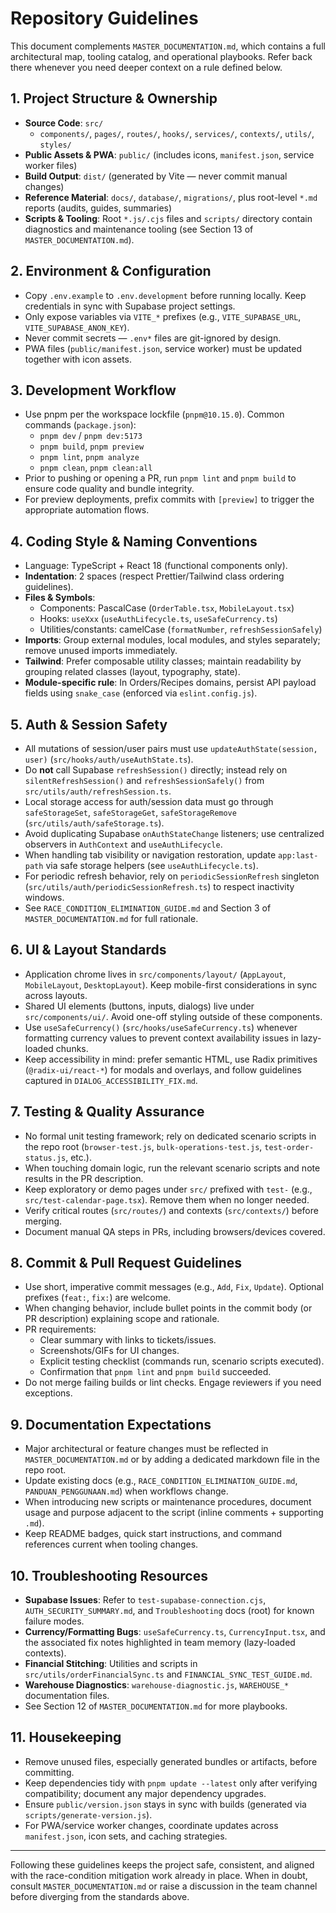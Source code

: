 # Repository Guidelines

This document complements `MASTER_DOCUMENTATION.md`, which contains a full architectural map, tooling catalog, and operational playbooks. Refer back there whenever you need deeper context on a rule defined below.

## 1. Project Structure & Ownership
- **Source Code**: `src/`
  - `components/`, `pages/`, `routes/`, `hooks/`, `services/`, `contexts/`, `utils/`, `styles/`
- **Public Assets & PWA**: `public/` (includes icons, `manifest.json`, service worker files)
- **Build Output**: `dist/` (generated by Vite — never commit manual changes)
- **Reference Material**: `docs/`, `database/`, `migrations/`, plus root-level `*.md` reports (audits, guides, summaries)
- **Scripts & Tooling**: Root `*.js/.cjs` files and `scripts/` directory contain diagnostics and maintenance tooling (see Section 13 of `MASTER_DOCUMENTATION.md`).

## 2. Environment & Configuration
- Copy `.env.example` to `.env.development` before running locally. Keep credentials in sync with Supabase project settings.
- Only expose variables via `VITE_*` prefixes (e.g., `VITE_SUPABASE_URL`, `VITE_SUPABASE_ANON_KEY`).
- Never commit secrets — `.env*` files are git-ignored by design.
- PWA files (`public/manifest.json`, service worker) must be updated together with icon assets.

## 3. Development Workflow
- Use pnpm per the workspace lockfile (`pnpm@10.15.0`). Common commands (`package.json`):
  - `pnpm dev` / `pnpm dev:5173`
  - `pnpm build`, `pnpm preview`
  - `pnpm lint`, `pnpm analyze`
  - `pnpm clean`, `pnpm clean:all`
- Prior to pushing or opening a PR, run `pnpm lint` and `pnpm build` to ensure code quality and bundle integrity.
- For preview deployments, prefix commits with `[preview]` to trigger the appropriate automation flows.

## 4. Coding Style & Naming Conventions
- Language: TypeScript + React 18 (functional components only).
- **Indentation**: 2 spaces (respect Prettier/Tailwind class ordering guidelines).
- **Files & Symbols**:
  - Components: PascalCase (`OrderTable.tsx`, `MobileLayout.tsx`)
  - Hooks: `useXxx` (`useAuthLifecycle.ts`, `useSafeCurrency.ts`)
  - Utilities/constants: camelCase (`formatNumber`, `refreshSessionSafely`)
- **Imports**: Group external modules, local modules, and styles separately; remove unused imports immediately.
- **Tailwind**: Prefer composable utility classes; maintain readability by grouping related classes (layout, typography, state).
- **Module-specific rule**: In Orders/Recipes domains, persist API payload fields using `snake_case` (enforced via `eslint.config.js`).

## 5. Auth & Session Safety
- All mutations of session/user pairs must use `updateAuthState(session, user)` (`src/hooks/auth/useAuthState.ts`).
- Do **not** call Supabase `refreshSession()` directly; instead rely on `silentRefreshSession()` and `refreshSessionSafely()` from `src/utils/auth/refreshSession.ts`.
- Local storage access for auth/session data must go through `safeStorageSet`, `safeStorageGet`, `safeStorageRemove` (`src/utils/auth/safeStorage.ts`).
- Avoid duplicating Supabase `onAuthStateChange` listeners; use centralized observers in `AuthContext` and `useAuthLifecycle`.
- When handling tab visibility or navigation restoration, update `app:last-path` via safe storage helpers (see `useAuthLifecycle.ts`).
- For periodic refresh behavior, rely on `periodicSessionRefresh` singleton (`src/utils/auth/periodicSessionRefresh.ts`) to respect inactivity windows.
- See `RACE_CONDITION_ELIMINATION_GUIDE.md` and Section 3 of `MASTER_DOCUMENTATION.md` for full rationale.

## 6. UI & Layout Standards
- Application chrome lives in `src/components/layout/` (`AppLayout`, `MobileLayout`, `DesktopLayout`). Keep mobile-first considerations in sync across layouts.
- Shared UI elements (buttons, inputs, dialogs) live under `src/components/ui/`. Avoid one-off styling outside of these components.
- Use `useSafeCurrency()` (`src/hooks/useSafeCurrency.ts`) whenever formatting currency values to prevent context availability issues in lazy-loaded chunks.
- Keep accessibility in mind: prefer semantic HTML, use Radix primitives (`@radix-ui/react-*`) for modals and overlays, and follow guidelines captured in `DIALOG_ACCESSIBILITY_FIX.md`.

## 7. Testing & Quality Assurance
- No formal unit testing framework; rely on dedicated scenario scripts in the repo root (`browser-test.js`, `bulk-operations-test.js`, `test-order-status.js`, etc.).
- When touching domain logic, run the relevant scenario scripts and note results in the PR description.
- Keep exploratory or demo pages under `src/` prefixed with `test-` (e.g., `src/test-calendar-page.tsx`). Remove them when no longer needed.
- Verify critical routes (`src/routes/`) and contexts (`src/contexts/`) before merging.
- Document manual QA steps in PRs, including browsers/devices covered.

## 8. Commit & Pull Request Guidelines
- Use short, imperative commit messages (e.g., `Add`, `Fix`, `Update`). Optional prefixes (`feat:`, `fix:`) are welcome.
- When changing behavior, include bullet points in the commit body (or PR description) explaining scope and rationale.
- PR requirements:
  - Clear summary with links to tickets/issues.
  - Screenshots/GIFs for UI changes.
  - Explicit testing checklist (commands run, scenario scripts executed).
  - Confirmation that `pnpm lint` and `pnpm build` succeeded.
- Do not merge failing builds or lint checks. Engage reviewers if you need exceptions.

## 9. Documentation Expectations
- Major architectural or feature changes must be reflected in `MASTER_DOCUMENTATION.md` or by adding a dedicated markdown file in the repo root.
- Update existing docs (e.g., `RACE_CONDITION_ELIMINATION_GUIDE.md`, `PANDUAN_PENGGUNAAN.md`) when workflows change.
- When introducing new scripts or maintenance procedures, document usage and purpose adjacent to the script (inline comments + supporting `.md`).
- Keep README badges, quick start instructions, and command references current when tooling changes.

## 10. Troubleshooting Resources
- **Supabase Issues**: Refer to `test-supabase-connection.cjs`, `AUTH_SECURITY_SUMMARY.md`, and `Troubleshooting` docs (root) for known failure modes.
- **Currency/Formatting Bugs**: `useSafeCurrency.ts`, `CurrencyInput.tsx`, and the associated fix notes highlighted in team memory (lazy-loaded contexts).
- **Financial Stitching**: Utilities and scripts in `src/utils/orderFinancialSync.ts` and `FINANCIAL_SYNC_TEST_GUIDE.md`.
- **Warehouse Diagnostics**: `warehouse-diagnostic.js`, `WAREHOUSE_*` documentation files.
- See Section 12 of `MASTER_DOCUMENTATION.md` for more playbooks.

## 11. Housekeeping
- Remove unused files, especially generated bundles or artifacts, before committing.
- Keep dependencies tidy with `pnpm update --latest` only after verifying compatibility; document any major dependency upgrades.
- Ensure `public/version.json` stays in sync with builds (generated via `scripts/generate-version.js`).
- For PWA/service worker changes, coordinate updates across `manifest.json`, icon sets, and caching strategies.

---

Following these guidelines keeps the project safe, consistent, and aligned with the race-condition mitigation work already in place. When in doubt, consult `MASTER_DOCUMENTATION.md` or raise a discussion in the team channel before diverging from the standards above.
